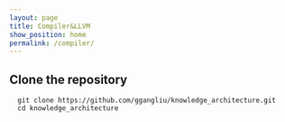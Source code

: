 ```yaml
---
layout: page
title: Compiler&LLVM
show_position: home
permalink: /compiler/
---
```


## Clone the repository

```#!/bash/sh
  git clone https://github.com/ggangliu/knowledge_architecture.git
  cd knowledge_architecture
```
